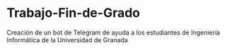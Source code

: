 # Trabajo-Fin-de-Grado

Creación de un bot de Telegram de ayuda a los estudiantes de Ingeniería Informática de la Universidad de Granada
